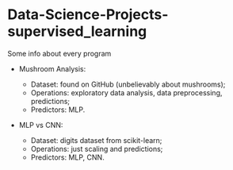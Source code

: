 # Data-Science-Projects-supervised_learning
Some info about every program

- Mushroom Analysis:
    - Dataset: found on GitHub (unbelievably about mushrooms);
    - Operations: exploratory data analysis, data preprocessing, predictions;
    - Predictors: MLP.

- MLP vs CNN:

    - Dataset: digits dataset from scikit-learn;
    - Operations: just scaling and predictions;
    - Predictors: MLP, CNN.
